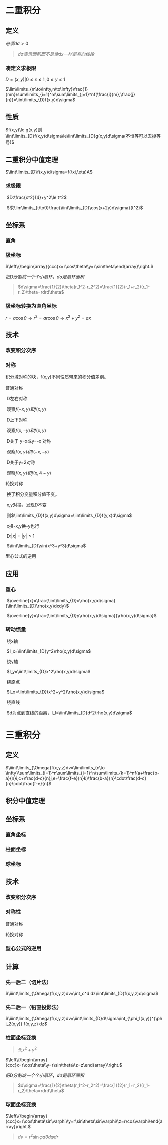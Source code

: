 # 二重积分

## 定义

$必须d\sigma>0$

>$d\sigma 表示面积而不是像dx一样是有向线段$

### 凑定义求极限

$D={(x,y)|0\le x \le 1,0\le y \le 1}$

$\lim\limits_{m\to\infty,n\to\infty}\frac{1}{mn}\sum\limits_{i=1}^m\sum\limits_{j=1}^nf(\frac{i}{m},\frac{j}{n})=\iint\limits_{D}f(x,y)d\sigma$

## 性质

$f(x,y)\le g(x,y)则\iint\limits_{D}f(x,y)d\sigma\le\iint\limits_{D}g(x,y)d\sigma(不恒等可以去掉等号)$



## 二重积分中值定理

$\iint\limits_{D}f(x,y)d\sigma=f(\xi,\eta)A$

### 求极限

​	$D:\frac{x^2}{4}+y^2\le t^2$

​	$求\lim\limits_{t\to0}\frac{\iint\limits_{D}\cos(x+2y)d\sigma}{t^2}$

## 坐标系

### 直角

### 极坐标

$\left\{\begin{array}{ccc}x=r\cos\theta\\y=r\sin\theta\end{array}\right.$

$把D分割成一个个小扇环，d\sigma 是扇环面积$

> $d\sigma=\frac{1}{2}\theta(r_1^2-r_2^2)=\frac{1}{2}(r_1+r_2)(r_1-r_2)\theta=rdrd\theta$

### 极坐标转换为直角坐标

$r=a\cos\theta\to r^2=ar\cos\theta\to x^2+y^2=ax$

##  技术

### 改变积分次序

### 对称

积分域对称的块，f(x,y)不同性质带来的积分值差别。

普通对称 

​	D左右对称

​		观察$f(-x,y)和f(x,y)$

​	D上下对称

​		观察$f(x,-y)和f(x,y)$

​	D关于 y=x或y=-x 对称

​		观察$f(x,y)和f(-x,-y)$

​	D关于y=2对称

​		观察$f(x,y)和f(x,4-y)$

轮换对称

​	换了积分变量积分值不变。

​	x,y对换，发现D不变

​		则$\iint\limits_{D}f(x,y)d\sigma=\iint\limits_{D}f(y,x)d\sigma$

​	x换-x,y换-y也行

​		D:$|x|+|y|\le1$

​		$\iint\limits_{D}\sin(x^3+y^3)d\sigma$



型心公式的逆用

## 应用

### 重心

​	$\overline{x}=\frac{\iint\limits_{D}x\rho(x,y)d\sigma}{\iint\limits_{D}\rho(x,y)dxdy}$

​	$\overline{y}=\frac{\iint\limits_{D}y\rho(x,y)d\sigma}{\rho(x,y)d\sigma}$

### 转动惯量

​	绕x轴

​		$I_x=\iint\limits_{D}y^2\rho(x,y)d\sigma$

​	绕y轴

​		$I_y=\iint\limits_{D}x^2\rho(x,y)d\sigma$

​	绕原点

​		$I_o=\iint\limits_{D}(x^2+y^2)\rho(x,y)d\sigma$

​	绕直线

​		$d为点到直线的距离，I_l=\iint\limits_{D}d^2\rho(x,y)d\sigma$

# 三重积分

## 定义

$\iiint\limits_{\Omega}f(x,y,z)dv=\lim\limits_{n\to \infty}\sum\limits_{i=1}^n\sum\limits_{j=1}^n\sum\limits_{k=1}^nf(a+\frac{b-a}{n}i,c+\frac{d-c}{n}j,e+\frac{f-e}{n}k)\frac{b-a}{n}\cdot\frac{d-c}{n}\cdot\frac{f-e}{n}$

## 积分中值定理

## 坐标系

### 直角坐标

### 柱面坐标

### 球坐标

## 技术

### 改变积分次序

### 对称性

普通对称

轮换对称

### 型心公式的逆用

## 计算

### 先一后二（切片法）

$\iiint\limits_{\Omega}f(x,y,z)dv=\int_c^d dz\iint\limits_{D}f(x,y,z)d\sigma$

### 先二后一（铅直投影法）

$\iiint\limits_{\Omega}f(x,y,z)dv=\iint\limits_{D}d\sigma\int_{\phi_1(x,y)}^{\phi_2(x,y)} f(x,y,z) dz$

### 柱面坐标变换

>含$x^2+y^2$

$\left\{\begin{array}{ccc}x=r\cos\theta\\y=r\sin\theta\\z=z\end{array}\right.$

$把D分割成一个个小扇环，d\sigma 是扇环面积$

>$d\sigma=\frac{1}{2}\theta(r_1^2-r_2^2)=\frac{1}{2}(r_1+r_2)(r_1-r_2)\theta=rdrd\theta$

### 球面坐标变换

$\left\{\begin{array}{ccc}x=r\cos\theta\sin\varphi\\y=r\sin\theta\sin\varphi\\z=r\cos\varphi\end{array}\right.$

>$dv=r^2\sin\varphi d\theta d\varphi dr$

